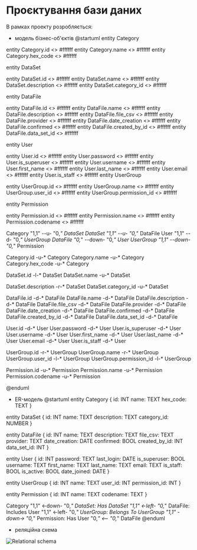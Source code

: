 # Проєктування бази даних

В рамках проекту розробляється: 
- модель бізнес-об'єктів
@startuml 
entity Category 
 
entity Category.id <<NUMBER>> #ffffff 
entity Category.name <<TEXT>> #ffffff 
entity Category.hex_code <<TEXT>> #ffffff 
 
entity DataSet 
 
entity DataSet.id <<NUMBER>> #ffffff 
entity DataSet.name <<TEXT>> #ffffff 
entity DataSet.description <<TEXT>> #ffffff 
entity DataSet.category_id <<NUMBER>> #ffffff 
 
entity DataFile 
 
entity DataFile.id <<NUMBER>> #ffffff 
entity DataFile.name <<TEXT>> #ffffff 
entity DataFile.description <<TEXT>> #ffffff 
entity DataFile.file_csv <<TEXT>> #ffffff 
entity DataFile.provider <<TEXT>> #ffffff 
entity DataFile.date_creation <<DATE>> #ffffff 
entity DataFile.confirmed <<BOOL>> #ffffff 
entity DataFile.created_by_id <<NUMBER>> #ffffff 
entity DataFile.data_set_id <<NUMBER>> #ffffff 
 
entity User 
 
entity User.id <<NUMBER>> #ffffff 
entity User.password <<TEXT>> #ffffff 
entity User.is_superuser <<BOOL>> #ffffff 
entity User.username <<TEXT>> #ffffff 
entity User.first_name <<TEXT>> #ffffff 
entity User.last_name <<TEXT>> #ffffff 
entity User.email <<TEXT>> #ffffff 
entity User.is_staff <<BOOL>> #ffffff 
entity UserGroup 
 
entity UserGroup.id <<NUMBER>> #ffffff 
entity UserGroup.name <<TEXT>> #ffffff 
entity UserGroup.user_id <<NUMBER>> #ffffff 
entity UserGroup.permission_id <<NUMBER>> #ffffff 
 
entity Permission 
 
entity Permission.id <<NUMBER>> #ffffff 
entity Permission.name <<TEXT>> #ffffff 
entity Permission.codename <<TEXT>> #ffffff 
 
 
Category "1,1" --u- "0,*" DataSet 
DataSet "1,1" --u- "0,*" DataFile 
User "1,1" --d- "0,*" UserGroup 
DataFile "0,*" --down- "0,*" User 
UserGroup "1,1" --down- "0,*" Permission 
 
Category.id -u-* Category 
Category.name -u-* Category 
Category.hex_code -u-* Category 
 
DataSet.id -l-* DataSet 
DataSet.name -u-* DataSet 
 
DataSet.description -r-* DataSet 
DataSet.category_id -u-* DataSet 
 
DataFile.id -d-* DataFile 
DataFile.name -d-* DataFile 
DataFile.description -d-* DataFile 
DataFile.file_csv -d-* DataFile 
DataFile.provider -d-* DataFile 
DataFile.date_creation -d-* DataFile 
DataFile.confirmed -d-* DataFile 
DataFile.created_by_id -d-* DataFile 
DataFile.data_set_id -d-* DataFile 
 
User.id -d-* User 
User.password -d-* User 
User.is_superuser -d-* User 
User.username -d-* User 
User.first_name -d-* User 
User.last_name -d-* User 
User.email -d-* User 
User.is_staff -d-* User 
 
UserGroup.id -r-* UserGroup 
UserGroup.name -r-* UserGroup 
UserGroup.user_id -l-* UserGroup 
UserGroup.permission_id -l-* UserGroup 
 
Permission.id -u-* Permission 
Permission.name -u-* Permission 
Permission.codename -u-* Permission 
 
 
@enduml
- ER-модель
@startuml
entity Category {
id: INT
name: TEXT
hex_code: TEXT
}

entity DataSet {
id: INT
name: TEXT
description: TEXT
category_id: NUMBER
}

entity DataFile {
id: INT
name: TEXT
description: TEXT
file_csv: TEXT
provider: TEXT
date_creation: DATE
confirmed: BOOL
created_by_id: INT
data_set_id: INT
}

entity User {
id: INT
password: TEXT
last_login: DATE
is_superuser: BOOL
username: TEXT
first_name: TEXT
last_name: TEXT
email: TEXT
is_staff: BOOL
is_active: BOOL
date_joined: DATE
}

entity UserGroup {
id: INT
name: TEXT
user_id: INT
permission_id: INT
}

entity Permission {
id: INT
name: TEXT
codename: TEXT
}

Category "1,1" <-down- "0,*" DataSet: Has
DataSet "1,1" <-left- "0,*" DataFile: Includes
User "1,1" <-left- "0,*" UserGroup: Belongs To
UserGroup "1,1" -down-> "0,*" Permission: Has
User "0,*" <-- "0,*" DataFile
@enduml
- реляційна схема

![Relational schema](https://i.imgur.com/5IMfr2W.png)